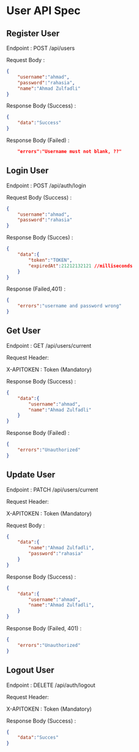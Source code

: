 # User API Spec

## Register User

Endpoint : POST /api/users

Request Body :

```json
{
    "username":"ahmad",
    "password":"rahasia",
    "name":"Ahmad Zulfadli"
}
```
Response Body (Success) :

```json
{
    "data":"Success"
}
```
Response Body (Failed) :

```json
    "errors":"Username must not blank, ??"
```

## Login User

Endpoint : POST /api/auth/login

Request Body (Success) :

```json
{
    "username":"ahmad",
    "password":"rahasia"
}
```

Response Body (Succes) :

```json
{
    "data":{
        "token":"TOKEN",
        "expiredAt":21212132121 //milliseconds
    }
}
```
Response (Failed,401) :

```json
{
    "errors":"username and password wrong"
}
```

## Get User

Endpoint : GET /api/users/current

Request Header:

X-APITOKEN : Token (Mandatory)

Response Body (Success) :

```json
{
    "data":{
        "username":"ahmad",
        "name":"Ahmad Zulfadli"
    }
}
```
Response Body (Failed) :

```json
{
    "errors":"Unauthorized"
}
```

## Update User 

Endpoint : PATCH /api/users/current

Request Header:

X-APITOKEN : Token (Mandatory)

Request Body :

```json
{
    "data":{
        "name":"Ahmad Zulfadli",
        "password":"rahasia"
    }
}
```

Response Body (Success) :

```json
{
    "data":{
        "username":"ahmad",
        "name":"Ahmad Zulfadli",
    }
}
```

Response Body (Failed, 401) :

```json
{
    "errors":"Unauthorized"
}
```

## Logout User

Endpoint : DELETE /api/auth/logout

Request Header:

X-APITOKEN : Token (Mandatory)

Response Body (Success) :

```json
{
    "data":"Succes"
}
```